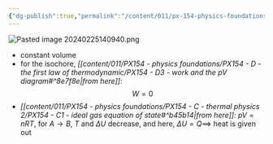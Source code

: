 ```yaml
---
{"dg-publish":true,"permalink":"/content/011/px-154-physics-foundations/px-154-d-the-first-law-of-thermodynamic/px-154-d4b-isochore/","created":"2024-11-25T10:50:32.000+00:00","updated":"2024-11-26T19:50:51.852+00:00"}
---
```


![Pasted image 20240225140940.png](/img/user/pics/Pasted%20image%2020240225140940.png)
- constant volume 
- for the isochore, *[[content/011/PX154 - physics foundations/PX154 - D - the first law of thermodynamic/PX154 - D3 - work and the pV diagram#^8e7f8e\|from here]]*: 
$$W=0$$
- *[[content/011/PX154 - physics foundations/PX154 - C - thermal physics 2/PX154 - C1 - ideal gas equation of state#^b45b14\|from here]]*: $pV=nRT$, for $A \to B$, $T$ and $\Delta U$ decrease, and here, $\Delta U = Q \implies$ heat is given out